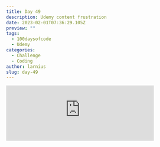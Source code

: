 ```yaml
---
title: Day 49
description: Udemy content frustration
date: 2023-02-01T07:36:29.105Z
preview: ""
tags:
  - 100daysofcode
  - Udemy
categories:
  - Challenge
  - Coding
author: larnius
slug: day-49
---
```

<iframe src="https://mastodontech.de/@larnius/109790397741013094/embed" class="mastodon-embed" style="max-width: 100%; border: 0" width="400" allowfullscreen="allowfullscreen"></iframe><script src="https://mastodontech.de/embed.js" async="async"></script>